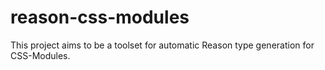 # reason-css-modules

This project aims to be a toolset for automatic Reason type generation for CSS-Modules.
